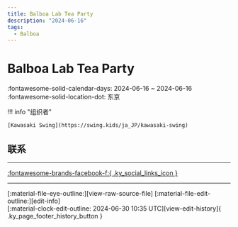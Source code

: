 ```yaml
---
title: Balboa Lab Tea Party
description: "2024-06-16"
tags:
  - Balboa
---
```


# Balboa Lab Tea Party 

:fontawesome-solid-calendar-days: 2024-06-16 ~ 2024-06-16  
:fontawesome-solid-location-dot: 东京  

!!! info "组织者"

    [Kawasaki Swing](https://swing.kids/ja_JP/kawasaki-swing)  

## 联系


---

 [:fontawesome-brands-facebook-f:{ .ky_social_links_icon }](https://www.facebook.com/events/2204984319839589)

---

<div class="ky_page_footer" markdown>
<div class="ky_page_footer_trailing" markdown="span">
[:material-file-eye-outline:][view-raw-source-file]
[:material-file-edit-outline:][edit-info]
</div>
<div class="ky_page_footer_leading" markdown="span">
[:material-clock-edit-outline: 2024-06-30 10:35 UTC][view-edit-history]{ .ky_page_footer_history_button }
</div>
</div>

[view-raw-source-file]: https://github.com/swingdance/events/blob/main/2024/ja_JP/balboa-lab-tea-party-2024.json "查看原始源文件"
[edit-info]: https://github.com/swingdance/events/issues/new?assignees=&labels=update+event&projects=&template=03-update_entity.yml&title=%5B2024%2Fja_JP%5D%20Update%20Event%3A%20Balboa%20Lab%20Tea%20Party&region=ja_JP&year=2024&id=balboa-lab-tea-party-2024&name=Balboa%20Lab%20Tea%20Party&org_id=kawasaki-swing "编辑信息"

[view-edit-history]: https://github.com/swingdance/events/commits/main/2024/ja_JP/balboa-lab-tea-party-2024.json "查看编辑历史"
